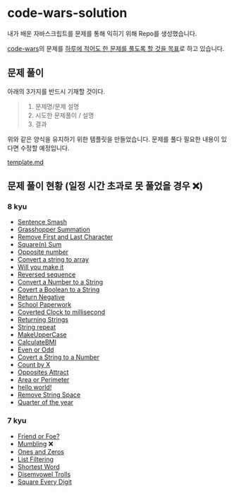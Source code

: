 # code-wars-solution
내가 배운 자바스크립트를 문제를 통해 익히기 위해 Repo를 생성했습니다.

[code-wars](https://www.codewars.com/dashboard)의 문제를 <u>하루에 적어도 한 문제를 풀도록 할 것을 목표</u>로 하고 있습니다. 

## 문제 풀이 

아래의 3가지를 반드시 기재할 것이다.

>1. 문제명/문제 설명
>2. 시도한 문제풀이 / 설명
>3. 결과

위와 같은 양식을 유지하기 위한 템플릿을 만들었습니다. 문제를 풀다 필요한 내용이 있다면 수정할 예정입니다.

[template.md](https://github.com/GitHWS/code-wars-solution/blob/main/template.md?plain=1)

## 문제 풀이 현황 (일정 시간 초과로 못 풀었을 경우 ❌)

### 8 kyu

- [Sentence Smash](https://github.com/GitHWS/code-wars-solution/blob/main/Sentence_Smash.md)
- [Grasshopper Summation](https://github.com/GitHWS/code-wars-solution/blob/main/Grasshopper_Summation.md)
- [Remove First and Last Character](https://github.com/GitHWS/code-wars-solution/blob/main/Remove_First_and_Last_Character.md)
- [Square(n) Sum](https://github.com/GitHWS/code-wars-solution/blob/main/Square(n)_Sum.md)
- [Opposite number](https://github.com/GitHWS/code-wars-solution/blob/main/Opposite_number.md)
- [Convert a string to array](https://github.com/GitHWS/code-wars-solution/blob/main/Convert_a_string_to_array.md)
- [Will you make it](https://github.com/GitHWS/code-wars-solution/blob/main/Will_you_make_it.md)
- [Reversed sequence](https://github.com/GitHWS/code-wars-solution/blob/main/Reversed_sequence.md)
- [Convert a Number to a String](https://github.com/GitHWS/code-wars-solution/blob/main/Convert_a_Number_to_a_String.md)
- [Covert a Boolean to a String](https://github.com/GitHWS/code-wars-solution/blob/main/Convert_a_Boolean_to_a_String.md)
- [Return Negative](https://github.com/GitHWS/code-wars-solution/blob/main/Return_Negative.md)
- [School Paperwork](https://github.com/GitHWS/code-wars-solution/blob/main/School_Paperwork.md)
- [Coverted Clock to millisecond](https://github.com/GitHWS/code-wars-solution/blob/main/Clock.md)
- [Returning Strings](https://github.com/GitHWS/code-wars-solution/blob/main/Returning_Strings.md)
- [String repeat](https://github.com/GitHWS/code-wars-solution/blob/main/String_repeat.md)
- [MakeUpperCase](https://github.com/GitHWS/code-wars-solution/blob/main/MakeUpperCase.md)
- [CalculateBMI](https://github.com/GitHWS/code-wars-solution/blob/main/CalculateBMI.md)
- [Even or Odd](https://github.com/GitHWS/code-wars-solution/blob/main/Even_or_Odd.md)
- [Covert a String to a Number](https://github.com/GitHWS/code-wars-solution/blob/main/Convert_a_String_to_a_Number.md)
- [Count by X](https://github.com/GitHWS/code-wars-solution/blob/main/Count_by_X.md)
- [Opposites Attract](https://github.com/GitHWS/code-wars-solution/blob/main/Opposites_Attract.md)
- [Area or Perimeter](https://github.com/GitHWS/code-wars-solution/blob/main/Area_or_Perimeter.md)
- [hello world!](https://github.com/GitHWS/code-wars-solution/blob/main/hello_world.md)
- [Remove String Space](https://github.com/GitHWS/code-wars-solution/blob/main/Remove_String_Spaces.md)
- [Quarter of the year](https://github.com/GitHWS/code-wars-solution/blob/main/Quarter_of_the_year.md)


### 7 kyu

- [Friend or Foe?](https://github.com/GitHWS/code-wars-solution/blob/main/Friend_or_Foe%3F.md)
- [Mumbling](https://github.com/GitHWS/code-wars-solution/blob/main/Mumbling.md) ❌
- [Ones and Zeros](https://github.com/GitHWS/code-wars-solution/blob/main/Ones_and_Zeros.md)
- [List Filtering](https://github.com/GitHWS/code-wars-solution/blob/main/List_Filtering.md)
- [Shortest Word](https://github.com/GitHWS/code-wars-solution/blob/main/Shortest_Word.md)
- [Disemvowel Trolls](https://github.com/GitHWS/code-wars-solution/blob/main/Disemvowel_Trolls.md)
- [Square Every Digit](https://github.com/GitHWS/code-wars-solution/blob/main/Square_Every_Digit.md)
